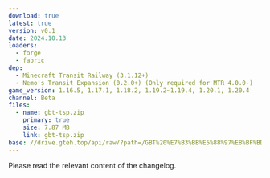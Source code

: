```yaml
---
download: true
latest: true
version: v0.1
date: 2024.10.13
loaders:
  - forge
  - fabric
dep:
  - Minecraft Transit Railway (3.1.12+)
  - Nemo's Transit Expansion (0.2.0+) (Only required for MTR 4.0.0-)
game_version: 1.16.5, 1.17.1, 1.18.2, 1.19.2~1.19.4, 1.20.1, 1.20.4
channel: Beta
files:
  - name: gbt-tsp.zip
    primary: true
    size: 7.87 MB
    link: gbt-tsp.zip
base: //drive.gteh.top/api/raw/?path=/GBT%20%E7%B3%BB%E5%88%97%E8%BF%BD%E5%8A%A0%E5%8C%85/road/v0.1/
---
```


Please read the relevant content of the changelog.

